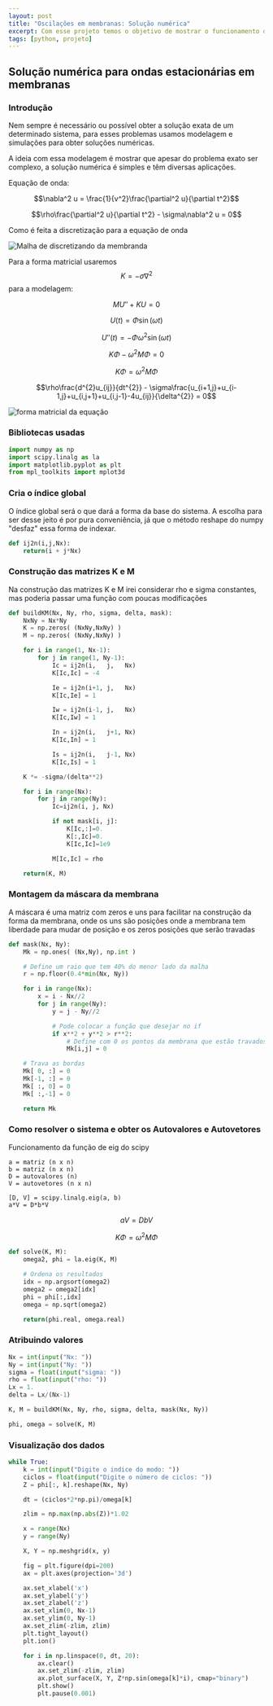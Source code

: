 ```yaml
---
layout: post
title: "Oscilações em membranas: Solução numérica"
excerpt: Com esse projeto temos o objetivo de mostrar o funcionamento da discretização finita para uma EDP parabólica e homogênea
tags: [python, projeto]
---
```


## Solução numérica para ondas estacionárias em membranas

### Introdução

Nem sempre é necessário ou possível obter a solução exata de um determinado sistema, para esses problemas usamos modelagem e simulações para obter soluções numéricas.

A ideia com essa modelagem é mostrar que apesar do problema exato ser complexo, a solução numérica é simples e têm diversas aplicações.

Equação de onda:

$$\nabla^2 u = \frac{1}{v^2}\frac{\partial^2 u}{\partial t^2}$$

$$\rho\frac{\partial^2 u}{\partial t^2} - \sigma\nabla^2 u = 0$$

Como é feita a discretização para a equação de onda

![Malha de discretizando da membranda](/img/projeto-membranas-2019/malha.png)

Para a forma matricial usaremos $$K = -\sigma\nabla^2$$ para a modelagem:

$$MU''+KU = 0$$

$$U(t) = \Phi\sin{(\omega t)}$$

$$U''(t) = -\Phi\omega^2\sin{(\omega t)}$$

$$K\Phi - \omega^{2}M\Phi = 0$$

$$K\Phi = \omega^{2}M\Phi$$

$$\rho\frac{d^{2}u_{ij}}{dt^{2}} - \sigma\frac{u_{i+1,j}+u_{i-1,j}+u_{i,j+1}+u_{i,j-1}-4u_{ij}}{\delta^{2}} = 0$$

![forma matricial da equação](/img/projeto-membranas-2019/calcmatriz.png)

### Bibliotecas usadas
~~~python
import numpy as np
import scipy.linalg as la
import matplotlib.pyplot as plt
from mpl_toolkits import mplot3d
~~~

### Cria o índice global
O índice global será o que dará a forma da base do sistema. A escolha para ser desse jeito é por pura conveniência, já que o método reshape do numpy "desfaz" essa forma de indexar.
~~~python
def ij2n(i,j,Nx):
    return(i + j*Nx)
~~~

### Construção das matrizes K e M
Na construção das matrizes K e M irei considerar rho e sigma constantes, mas poderia passar uma função com poucas modificações
~~~python
def buildKM(Nx, Ny, rho, sigma, delta, mask):
    NxNy = Nx*Ny
    K = np.zeros( (NxNy,NxNy) )
    M = np.zeros( (NxNy,NxNy) )

    for i in range(1, Nx-1):
        for j in range(1, Ny-1):
            Ic = ij2n(i,   j,   Nx)
            K[Ic,Ic] = -4

            Ie = ij2n(i+1, j,   Nx)
            K[Ic,Ie] = 1

            Iw = ij2n(i-1, j,   Nx)
            K[Ic,Iw] = 1

            In = ij2n(i,   j+1, Nx)
            K[Ic,In] = 1

            Is = ij2n(i,   j-1, Nx)
            K[Ic,Is] = 1

    K *= -sigma/(delta**2)

    for i in range(Nx):
        for j in range(Ny):
            Ic=ij2n(i, j, Nx)

            if not mask[i, j]:
                K[Ic,:]=0.
                K[:,Ic]=0.
                K[Ic,Ic]=1e9

            M[Ic,Ic] = rho

    return(K, M)
~~~
### Montagem da máscara da membrana

A máscara é uma matriz com zeros e uns para facilitar na construção da forma da membrana, onde os uns são posições onde a membrana tem liberdade para mudar de posição e os zeros posições que serão travadas
~~~python
def mask(Nx, Ny):
    Mk = np.ones( (Nx,Ny), np.int )

    # Define um raio que tem 40% do menor lado da malha
    r = np.floor(0.4*min(Nx, Ny))

    for i in range(Nx):
        x = i - Nx//2
        for j in range(Ny):
            y = j - Ny//2

            # Pode colocar a função que desejar no if
            if x**2 + y**2 > r**2:
                # Define com 0 os pontos da membrana que estão travados
                Mk[i,j] = 0

    # Trava as bordas
    Mk[ 0, :] = 0
    Mk[-1, :] = 0
    Mk[ :, 0] = 0
    Mk[ :,-1] = 0

    return Mk
~~~
### Como resolver o sistema e obter os Autovalores e Autovetores

Funcionamento da função de eig do scipy

~~~
a = matriz (n x n)
b = matriz (n x n)
D = autovalores (n)
V = autovetores (n x n)

[D, V] = scipy.linalg.eig(a, b)
a*V = D*b*V
~~~

$$aV = DbV$$

$$K\Phi = \omega^{2}M\Phi$$

~~~python
def solve(K, M):
    omega2, phi = la.eig(K, M)

    # Ordena os resultados
    idx = np.argsort(omega2)
    omega2 = omega2[idx]
    phi = phi[:,idx]
    omega = np.sqrt(omega2)

    return(phi.real, omega.real)
~~~
### Atribuindo valores

~~~python
Nx = int(input("Nx: "))
Ny = int(input("Ny: "))
sigma = float(input("sigma: "))
rho = float(input("rho: "))
Lx = 1.
delta = Lx/(Nx-1)

K, M = buildKM(Nx, Ny, rho, sigma, delta, mask(Nx, Ny))

phi, omega = solve(K, M)
~~~
### Visualização dos dados
~~~python
while True:
    k = int(input("Digite o indice do modo: "))
    ciclos = float(input("Digite o número de ciclos: "))
    Z = phi[:, k].reshape(Nx, Ny)

    dt = (ciclos*2*np.pi)/omega[k]

    zlim = np.max(np.abs(Z))*1.02

    x = range(Nx)
    y = range(Ny)

    X, Y = np.meshgrid(x, y)

    fig = plt.figure(dpi=200)
    ax = plt.axes(projection='3d')

    ax.set_xlabel('x')
    ax.set_ylabel('y')
    ax.set_zlabel('z')
    ax.set_xlim(0, Nx-1)
    ax.set_ylim(0, Ny-1)
    ax.set_zlim(-zlim, zlim)
    plt.tight_layout()
    plt.ion()

    for i in np.linspace(0, dt, 20):
        ax.clear()
        ax.set_zlim(-zlim, zlim)
        ax.plot_surface(X, Y, Z*np.sin(omega[k]*i), cmap="binary")
        plt.show()
        plt.pause(0.001)
~~~
